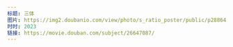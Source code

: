 ```yaml
---
标题: 三体
图片: https://img2.doubanio.com/view/photo/s_ratio_poster/public/p2886492021.jpg
时时: 2023
链接: https://movie.douban.com/subject/26647087/
---
```

